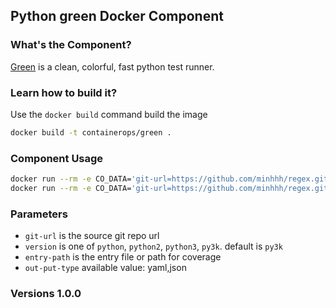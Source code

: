 ## Python green Docker Component

### What's the Component?
[Green](https://github.com/CleanCut/green) is a clean, colorful, fast python test runner.

### Learn how to build it?
Use the `docker build` command build the image
```bash
docker build -t containerops/green .
```

### Component Usage
```bash
docker run --rm -e CO_DATA='git-url=https://github.com/minhhh/regex.git entry-path=.' containerops/green
docker run --rm -e CO_DATA='git-url=https://github.com/minhhh/regex.git entry-path=. version=python' containerops/green
```

### Parameters
- `git-url` is the source git repo url
- `version` is one of `python`, `python2`, `python3`, `py3k`.  default is `py3k`
- `entry-path` is the entry file or path for coverage
- `out-put-type` available value: yaml,json

### Versions 1.0.0
